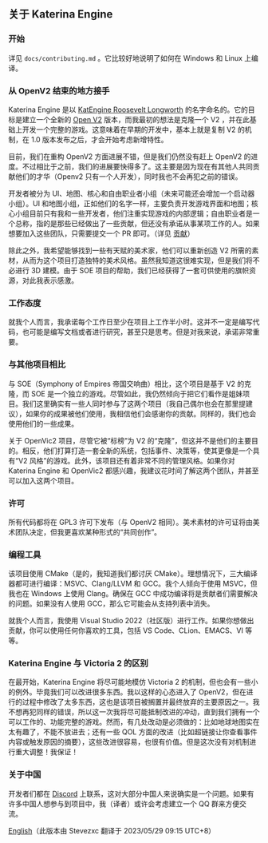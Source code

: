 ## 关于 Katerina Engine

### 开始

详见 `docs/contributing.md` 。它比较好地说明了如何在 Windows 和 Linux 上编译。

### 从 OpenV2 结束的地方接手


Katerina Engine 是以 [KatEngine Roosevelt Longworth](https://en.wikipedia.org/wiki/KatEngine_Roosevelt_Longworth) 的名字命名的。它的目标是建立一个全新的 [Open V2](https://github.com/schombert/Open-V2) 版本，而我最初的想法是克隆一个 V2 ，并在此基础上开发一个完整的游戏。这意味着在早期的开发中，基本上就是复制 V2 的机制，在 1.0 版本发布之后，才会开始考虑新增特性。

目前，我们在重构 OpenV2 方面进展不错，但是我们仍然没有赶上 OpenV2 的进度。不过相比于之前，我们的进展要快得多了。这主要是因为现在有其他人共同贡献他们的才华（Openv2 只有一个人开发），同时我也不会再犯之前的错误。

开发者被分为 UI、地图、核心和自由职业者小组（未来可能还会增加一个启动器小组）。UI 和地图小组，正如他们的名字一样，主要负责开发游戏界面和地图；核心小组目前只有我和一些开发者，他们注重实现游戏的内部逻辑；自由职业者是一个总称，指的是那些已经做出了一些贡献，但还没有承诺从事某项工作的人。如果想要加入这些团队，只需要提交一个 PR 即可。（详见 [贡献](contributing.md)）

除此之外，我希望能够找到一些有天赋的美术家，他们可以重新创造 V2 所需的素材，从而为这个项目打造独特的美术风格。虽然我知道这很难实现，但是我们将不必进行 3D 建模。由于 SOE 项目的帮助，我们已经获得了一套可供使用的旗帜资源，对此我表示感激。

### 工作态度

就我个人而言，我承诺每个工作日至少在项目上工作半小时。这并不一定是编写代码，也可能是编写文档或者进行研究，甚至只是思考。但是对我来说，承诺非常重要。

### 与其他项目相比

与 SOE（Symphony of Empires 帝国交响曲）相比，这个项目是基于 V2 的克隆，而 SOE 是一个独立的游戏。尽管如此，我仍然倾向于把它们看作是姐妹项目。我们这里确实有一些人同时参与了这两个项目（我自己偶尔也会在那里提建议），如果你的成果被他们使用，我相信他们会感谢你的贡献。同样的，我们也会使用他们的一些成果。

关于 OpenVic2 项目，尽管它被“标榜”为 V2 的“克隆”，但这并不是他们的主要目的。相反，他们打算打造一套全新的系统，包括事件、决策等，使其更像是一个具有“V2 风格”的游戏。此外，该项目还有着非常不同的管理风格。如果你对 Katerina Engine 和 OpenVic2 都感兴趣，我建议花时间了解这两个团队，并甚至可以加入这两个项目。

### 许可

所有代码都将在 GPL3 许可下发布（与 OpenV2 相同）。美术素材的许可证将由美术团队决定，但我更喜欢某种形式的“共同创作”。

### 编程工具

该项目使用 CMake（是的，我知道我们都讨厌 CMake）。理想情况下，三大编译器都可进行编译：MSVC、Clang/LLVM 和 GCC。我个人倾向于使用 MSVC，但我也在 Windows 上使用 Clang。确保在 GCC 中成功编译将是贡献者们需要解决的问题。如果没有人使用 GCC，那么它可能会从支持列表中消失。

就我个人而言，我使用 Visual Studio 2022（社区版）进行工作。如果你想做出贡献，你可以使用任何你喜欢的工具，包括 VS Code、CLion、EMACS、VI 等等。

### Katerina Engine 与 Victoria 2 的区别

在最开始，Katerina Engine 将尽可能地模仿 Victoria 2 的机制，但也会有一些小的例外。毕竟我们可以改进很多东西。我以这样的心态进入了 OpenV2，但在进行的过程中修改了太多东西，这也是该项目被搁置并最终放弃的主要原因之一。我不想再犯同样的错误，所以这一次我将尽可能抵制改进的冲动，直到我们拥有一个可以工作的、功能完整的游戏。然而，有几处改动是必须做的：比如地球地图实在太有趣了，不能不放进去；还有一些 QOL 方面的改进（比如超链接让你查看事件内容或触发原因的摘要），这些改进很容易，也很有价值。但是这次没有对机制进行重大调整！我保证！

### 关于中国

开发者们都在 [Discord](https://discord.gg/QUJExr4mRn) 上联系，这对大部分中国人来说确实是一个问题。如果有许多中国人想参与到项目中，我（译者）或许会考虑建立一个 QQ 群来方便交流。

[English](../about.md)（此版本由 Stevezxc 翻译于 2023/05/29 09:15 UTC+8）
